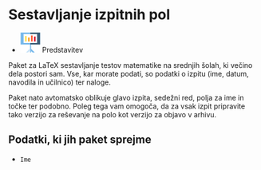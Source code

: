 Sestavljanje izpitnih pol
=========================

* [![Predogled](https://github.com/borbregant/APPR_Bor/blob/master/slike/presentation.svg)](https://nbviewer.org/github/borbregant/APPR_Bor/blob/master/predstavitev1.html) Predstavitev

Paket za LaTeX sestavljanje testov matematike na srednjih šolah, ki večino dela postori sam. Vse, kar morate podati, so podatki o izpitu (ime, datum, navodila in učilnico) ter naloge.

Paket nato avtomatsko oblikuje glavo izpita, sedežni red, polja za ime in točke ter podobno. Poleg tega vam omogoča, da za vsak izpit
pripravite tako verzijo za reševanje na polo kot verzijo za objavo v arhivu.

## Podatki, ki jih paket sprejme

* `Ime`
